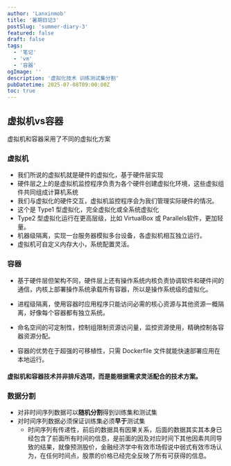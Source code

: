 ```yaml
---
author: 'Lanxinmob'
title: '暑期日记3'
postSlug: 'summer-diary-3'
featured: false
draft: false
tags:
  - '笔记'
  - 'vm'
  - '容器'
ogImage: ''
description: '虚拟化技术 训练测试集分割'
pubDatetime: 2025-07-08T09:00:00Z
toc: true
---
```


## 虚拟机vs容器

虚拟机和容器采用了不同的虚拟化方案

### 虚拟机

- 我们所说的虚拟机就是硬件的虚拟化，基于硬件层实现
- 硬件层之上的是虚拟机监控程序负责为各个硬件创建虚拟化环境，这些虚拟组件共同组成计算机系统
- 我们与虚拟化的硬件交互，虚拟机监控程序会为我们管理实际硬件的情况。
- 这个是 Type1 型虚拟化，完全虚拟化或全系统虚拟化
- Type2 型虚拟化运行在更高层级，比如 VirtualBox 或 Parallels软件，更加轻量。
- 机器级隔离，实现一台服务器模拟多台设备，各虚拟机相互独立运行。
- 虚拟机可自定义内存大小，系统配置灵活。

### 容器

- 基于硬件层但架构不同，硬件层上还有操作系统内核负责协调软件和硬件间的通信，内核上部署操作系统承载所有容器，所以是操作系统级的虚拟化。

- 进程级隔离，使用容器时应用程序只能访问必需的核心资源与其他资源一概隔离，好像每个容器都有独立系统。

- 命名空间的可定制性，控制组限制资源访问量，监控资源使用，精确控制各容器资源分配。

- 容器的优势在于超强的可移植性，只需 Dockerfile 文件就能快速部署应用在本地运行。

#### 虚拟机和容器技术并非排斥选项，而是能根据需求灵活配合的技术方案。

### 数据分割

- 对非时间序列数据可以**随机分割**得到训练集和测试集
- 对时间序列数据必须保证训练集必须**早于**测试集
  - 时间序列有传递性，前后的数据具有因果关系，后面的数据其实其本身已经包含了前面所有时间的信息，是前面的因及对应时间下其他因素共同导致的结果，就像预测股价，金融经济学中有效市场假说中弱式有效市场认为，在任何时间点，股票的价格已经完全反映了所有可获得的信息。